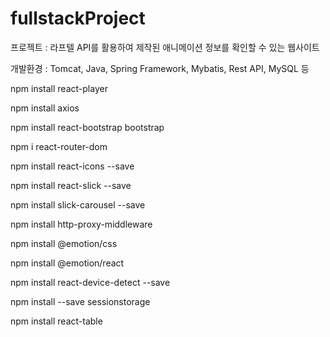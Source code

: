 # fullstackProject

프로젝트 : 라프텔 API를 활용하여 제작된 애니메이션 정보를 확인할 수 있는 웹사이트

개발환경 : Tomcat, Java, Spring Framework, Mybatis, Rest API, MySQL 등

<install>
  
npm install react-player

npm install axios

npm install react-bootstrap bootstrap

npm i react-router-dom

npm install react-icons --save 

npm install react-slick --save

npm install slick-carousel --save

npm install http-proxy-middleware

npm install @emotion/css

npm install @emotion/react

npm install react-device-detect --save

npm install --save sessionstorage

npm install react-table


